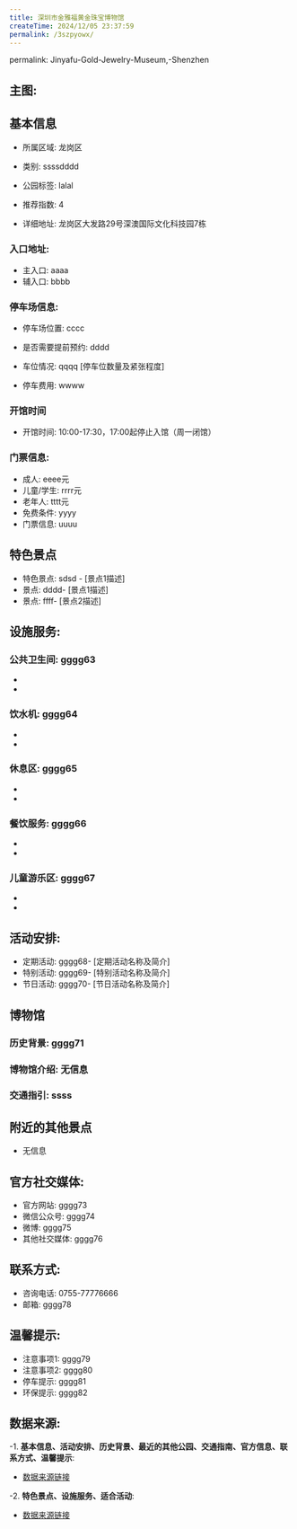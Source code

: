 ```yaml
---
title: 深圳市金雅福黄金珠宝博物馆
createTime: 2024/12/05 23:37:59
permalink: /3szpyowx/
---
```

permalink: Jinyafu-Gold-Jewelry-Museum,-Shenzhen
## 主图:
<ImageCard
image="https://cn.bing.com/th?id=OHR.AlfanzinaLighthouse_ZH-CN9704515669_1920x1080.webp"
title= "深圳市金雅福黄金珠宝博物馆"
description= ""
date="2024/12/05"
href="/"
author="市文化广电旅游体育局"
/>
## 基本信息

- 所属区域: 龙岗区

- 类别: ssssdddd

- 公园标签: lalal

- 推荐指数: 4

- 详细地址: 龙岗区大发路29号深澳国际文化科技园7栋

### 入口地址:
- 主入口: aaaa
- 辅入口: bbbb
### 停车场信息:
- 停车场位置: cccc

- 是否需要提前预约: dddd

- 车位情况: qqqq [停车位数量及紧张程度]

- 停车费用: wwww

### 开馆时间
- 开馆时间: 10:00-17:30，17:00起停止入馆（周一闭馆）

### 门票信息:
- 成人: eeee元
- 儿童/学生: rrrr元
- 老年人: tttt元
- 免费条件: yyyy
- 门票信息: uuuu
## 特色景点
- 特色景点: sdsd - [景点1描述]
- 景点: dddd- [景点1描述]
- 景点: ffff- [景点2描述]
## 设施服务:
### 公共卫生间: gggg63
- 
- 
### 饮水机: gggg64
- 
- 
### 休息区: gggg65
- 
- 
### 餐饮服务: gggg66
- 
- 
### 儿童游乐区: gggg67
- 
- 
## 活动安排:
- 定期活动: gggg68- [定期活动名称及简介]
- 特别活动: gggg69- [特别活动名称及简介]
- 节日活动: gggg70- [节日活动名称及简介]
## 博物馆
### 历史背景: gggg71
### 博物馆介绍: 无信息
### 交通指引: ssss

## 附近的其他景点
- 无信息

## 官方社交媒体:
- 官方网站: gggg73
- 微信公众号: gggg74
- 微博: gggg75
- 其他社交媒体: gggg76

## 联系方式:
- 咨询电话: 0755-77776666
- 邮箱: gggg78

## 温馨提示:
- 注意事项1: gggg79
- 注意事项2: gggg80
- 停车提示: gggg81
- 环保提示: gggg82

## 数据来源:
-1. **基本信息、活动安排、历史背景、最近的其他公园、交通指南、官方信息、联系方式、温馨提示**:
- [数据来源链接](http://wtl.sz.gov.cn/ggfw/whl/bwgylb/index.html)

-2. **特色景点、设施服务、适合活动**:
- [数据来源链接](http://wtl.sz.gov.cn/ggfw/whl/bwgylb/index.html)

